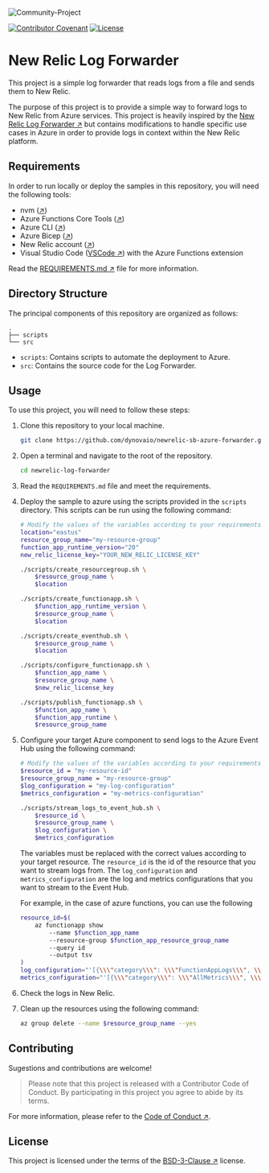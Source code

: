 ![Community-Project](https://gitlab.com/softbutterfly/open-source/open-source-office/-/raw/master/assets/dynova/dynova-open-source--banner--community-project.png)

[![Contributor Covenant](https://img.shields.io/badge/Contributor%20Covenant-v2.0%20adopted-ff69b4.svg)](code_of_conduct.md)
[![License](https://img.shields.io/badge/License-BSD_3--Clause-blue.svg)](LICENSE.txt)

# New Relic Log Forwarder

This project is a simple log forwarder that reads logs from a file and sends
them to New Relic.

The purpose of this project is to provide a simple way to forward logs to
New Relic from Azure services. This project is heavily inspired by the
[New Relic Log Forwarder ↗][href:nrlogforwarder] but contains modifications to
handle specific use cases in Azure in order to provide logs in context within
the New Relic platform.

## Requirements

In order to run locally or deploy the samples in this repository, you will need the following tools:

* nvm ([↗][href:nvm])
* Azure Functions Core Tools ([↗][href:azfct])
* Azure CLI ([↗][href:azcli])
* Azure Bicep ([↗][href:azbicep])
* New Relic account ([↗][href:newrelic])
* Visual Studio Code ([VSCode ↗][href:vscode]) with the Azure Functions
extension

Read the [REQUIREMENTS.md ↗][href:requirements] file for more information.

## Directory Structure

The principal components of this repository are organized as follows:

```
.
├── scripts
└── src
```

* `scripts`: Contains scripts to automate the deployment to Azure.
* `src`: Contains the source code for the Log Forwarder.

## Usage

To use this project, you will need to follow these steps:

1. Clone this repository to your local machine.

    ```bash
    git clone https://github.com/dynovaio/newrelic-sb-azure-forwarder.git
    ```

2. Open a terminal and navigate to the root of the repository.

    ```bash
    cd newrelic-log-forwarder
    ```

3. Read the `REQUIREMENTS.md` file and meet the requirements.

4. Deploy the sample to azure using the scripts provided in the `scripts`
   directory. This scripts can be run using the following command:

    ```bash
    # Modify the values of the variables according to your requirements
    location="eastus"
    resource_group_name="my-resource-group"
    function_app_runtime_version="20"
    new_relic_license_key="YOUR_NEW_RELIC_LICENSE_KEY"

    ./scripts/create_resourcegroup.sh \
        $resource_group_name \
        $location

    ./scripts/create_functionapp.sh \
        $function_app_runtime_version \
        $resource_group_name \
        $location

    ./scripts/create_eventhub.sh \
        $resource_group_name \
        $location

    ./scripts/configure_functionapp.sh \
        $function_app_name \
        $resource_group_name \
        $new_relic_license_key

    ./scripts/publish_functionapp.sh \
        $function_app_name \
        $function_app_runtime \
        $resource_group_name
    ```
5. Configure your target Azure component to send logs to the Azure Event Hub
    using the following command:

    ```bash
    # Modify the values of the variables according to your requirements
    $resource_id = "my-resource-id"
    $resource_group_name = "my-resource-group"
    $log_configuration = "my-log-configuration"
    $metrics_configuration = "my-metrics-configuration"

    ./scripts/stream_logs_to_event_hub.sh \
        $resource_id \
        $resource_group_name \
        $log_configuration \
        $metrics_configuration
    ```

    The variables must be replaced with the correct values according to your
    target resource. The `resource_id` is the id of the resource that you want
    to stream logs from. The `log_configuration` and `metrics_configuration`
    are the log and metrics configurations that you want to stream to the Event
    Hub.

    For example, in the case of azure functions, you can use the following

    ```bash
    resource_id=$(
        az functionapp show
            --name $function_app_name
            --resource-group $function_app_resource_group_name
            --query id
            --output tsv
    )
    log_configuration="'[{\\\"category\\\": \\\"FunctionAppLogs\\\", \\\"enabled\\\": true}]'"
    metrics_configuration="'[{\\\"category\\\": \\\"AllMetrics\\\", \\\"enabled\\\": true}]'"
    ```

6. Check the logs in New Relic.

7. Clean up the resources using the following command:

   ```bash
   az group delete --name $resource_group_name --yes
   ```

## Contributing

Sugestions and contributions are welcome!

> Please note that this project is released with a Contributor Code of Conduct.
> By participating in this project you agree to abide by its terms.

For more information, please refer to the
[Code of Conduct ↗][href:code_of_conduct].

## License

This project is licensed under the terms of the
[BSD-3-Clause ↗][href:license] license.

[href:nrlogforwarder]: https://github.com/newrelic/newrelic-azure-functions/tree/master
[href:nvm]: https://github.com/nvm-sh/nvm
[href:azfct]: https://github.com/Azure/azure-functions-core-tools
[href:azcli]: https://docs.microsoft.com/en-us/cli/azure/install-azure-cli
[href:azbicep]: https://learn.microsoft.com/en-us/azure/azure-resource-manager/bicep/install#azure-cli
[href:newrelic]: https://newrelic.com/signup
[href:requirements]: REQUIREMENTS.md
[href:license]: LICENSE.txt
[href:code_of_conduct]: CODE_OF_CONDUCT.md
[href:vscode]: https://code.visualstudio.com
